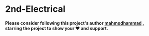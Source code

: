 # 2nd-Electrical
#### Please consider following this project's author [mahmodhammad](https://github.com/mahmodHammad) , starring the project to show your ❤️ and support.


